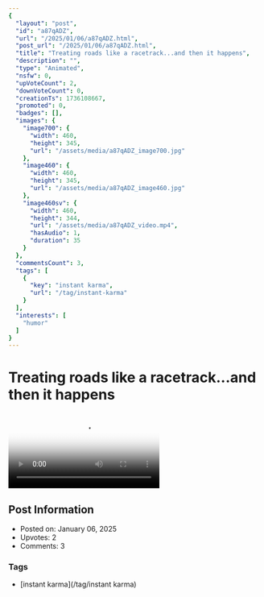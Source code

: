 ```yaml
---
{
  "layout": "post",
  "id": "a87qADZ",
  "url": "/2025/01/06/a87qADZ.html",
  "post_url": "/2025/01/06/a87qADZ.html",
  "title": "Treating roads like a racetrack...and then it happens",
  "description": "",
  "type": "Animated",
  "nsfw": 0,
  "upVoteCount": 2,
  "downVoteCount": 0,
  "creationTs": 1736108667,
  "promoted": 0,
  "badges": [],
  "images": {
    "image700": {
      "width": 460,
      "height": 345,
      "url": "/assets/media/a87qADZ_image700.jpg"
    },
    "image460": {
      "width": 460,
      "height": 345,
      "url": "/assets/media/a87qADZ_image460.jpg"
    },
    "image460sv": {
      "width": 460,
      "height": 344,
      "url": "/assets/media/a87qADZ_video.mp4",
      "hasAudio": 1,
      "duration": 35
    }
  },
  "commentsCount": 3,
  "tags": [
    {
      "key": "instant karma",
      "url": "/tag/instant-karma"
    }
  ],
  "interests": [
    "humor"
  ]
}
---
```


# Treating roads like a racetrack...and then it happens

<video controls playsinline loop poster="/assets/media/a87qADZ_image460.jpg">
  <source src="/assets/media/a87qADZ_video.mp4" type="video/mp4">
  Your browser does not support the video tag.
</video>

## Post Information

- Posted on: January 06, 2025
- Upvotes: 2
- Comments: 3

### Tags

- [instant karma](/tag/instant karma)
